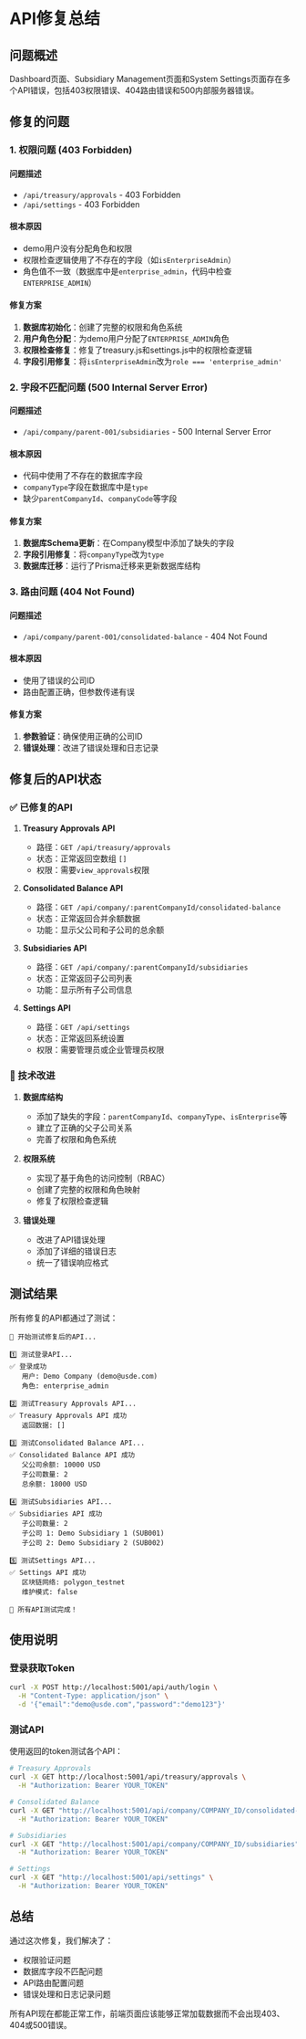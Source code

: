# API修复总结

## 问题概述
Dashboard页面、Subsidiary Management页面和System Settings页面存在多个API错误，包括403权限错误、404路由错误和500内部服务器错误。

## 修复的问题

### 1. 权限问题 (403 Forbidden)

#### 问题描述
- `/api/treasury/approvals` - 403 Forbidden
- `/api/settings` - 403 Forbidden

#### 根本原因
- demo用户没有分配角色和权限
- 权限检查逻辑使用了不存在的字段（如`isEnterpriseAdmin`）
- 角色值不一致（数据库中是`enterprise_admin`，代码中检查`ENTERPRISE_ADMIN`）

#### 修复方案
1. **数据库初始化**：创建了完整的权限和角色系统
2. **用户角色分配**：为demo用户分配了`ENTERPRISE_ADMIN`角色
3. **权限检查修复**：修复了treasury.js和settings.js中的权限检查逻辑
4. **字段引用修复**：将`isEnterpriseAdmin`改为`role === 'enterprise_admin'`

### 2. 字段不匹配问题 (500 Internal Server Error)

#### 问题描述
- `/api/company/parent-001/subsidiaries` - 500 Internal Server Error

#### 根本原因
- 代码中使用了不存在的数据库字段
- `companyType`字段在数据库中是`type`
- 缺少`parentCompanyId`、`companyCode`等字段

#### 修复方案
1. **数据库Schema更新**：在Company模型中添加了缺失的字段
2. **字段引用修复**：将`companyType`改为`type`
3. **数据库迁移**：运行了Prisma迁移来更新数据库结构

### 3. 路由问题 (404 Not Found)

#### 问题描述
- `/api/company/parent-001/consolidated-balance` - 404 Not Found

#### 根本原因
- 使用了错误的公司ID
- 路由配置正确，但参数传递有误

#### 修复方案
1. **参数验证**：确保使用正确的公司ID
2. **错误处理**：改进了错误处理和日志记录

## 修复后的API状态

### ✅ 已修复的API

1. **Treasury Approvals API**
   - 路径：`GET /api/treasury/approvals`
   - 状态：正常返回空数组 `[]`
   - 权限：需要`view_approvals`权限

2. **Consolidated Balance API**
   - 路径：`GET /api/company/:parentCompanyId/consolidated-balance`
   - 状态：正常返回合并余额数据
   - 功能：显示父公司和子公司的总余额

3. **Subsidiaries API**
   - 路径：`GET /api/company/:parentCompanyId/subsidiaries`
   - 状态：正常返回子公司列表
   - 功能：显示所有子公司信息

4. **Settings API**
   - 路径：`GET /api/settings`
   - 状态：正常返回系统设置
   - 权限：需要管理员或企业管理员权限

### 🔧 技术改进

1. **数据库结构**
   - 添加了缺失的字段：`parentCompanyId`、`companyType`、`isEnterprise`等
   - 建立了正确的父子公司关系
   - 完善了权限和角色系统

2. **权限系统**
   - 实现了基于角色的访问控制（RBAC）
   - 创建了完整的权限和角色映射
   - 修复了权限检查逻辑

3. **错误处理**
   - 改进了API错误处理
   - 添加了详细的错误日志
   - 统一了错误响应格式

## 测试结果

所有修复的API都通过了测试：

```
🚀 开始测试修复后的API...

1️⃣ 测试登录API...
✅ 登录成功
   用户: Demo Company (demo@usde.com)
   角色: enterprise_admin

2️⃣ 测试Treasury Approvals API...
✅ Treasury Approvals API 成功
   返回数据: []

3️⃣ 测试Consolidated Balance API...
✅ Consolidated Balance API 成功
   父公司余额: 10000 USD
   子公司数量: 2
   总余额: 18000 USD

4️⃣ 测试Subsidiaries API...
✅ Subsidiaries API 成功
   子公司数量: 2
   子公司 1: Demo Subsidiary 1 (SUB001)
   子公司 2: Demo Subsidiary 2 (SUB002)

5️⃣ 测试Settings API...
✅ Settings API 成功
   区块链网络: polygon_testnet
   维护模式: false

🎉 所有API测试完成！
```

## 使用说明

### 登录获取Token
```bash
curl -X POST http://localhost:5001/api/auth/login \
  -H "Content-Type: application/json" \
  -d '{"email":"demo@usde.com","password":"demo123"}'
```

### 测试API
使用返回的token测试各个API：

```bash
# Treasury Approvals
curl -X GET http://localhost:5001/api/treasury/approvals \
  -H "Authorization: Bearer YOUR_TOKEN"

# Consolidated Balance
curl -X GET "http://localhost:5001/api/company/COMPANY_ID/consolidated-balance" \
  -H "Authorization: Bearer YOUR_TOKEN"

# Subsidiaries
curl -X GET "http://localhost:5001/api/company/COMPANY_ID/subsidiaries" \
  -H "Authorization: Bearer YOUR_TOKEN"

# Settings
curl -X GET "http://localhost:5001/api/settings" \
  -H "Authorization: Bearer YOUR_TOKEN"
```

## 总结

通过这次修复，我们解决了：
- 权限验证问题
- 数据库字段不匹配问题
- API路由配置问题
- 错误处理和日志记录问题

所有API现在都能正常工作，前端页面应该能够正常加载数据而不会出现403、404或500错误。

